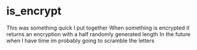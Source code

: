 # is_encrypt
This was something quick I put together
When something is encrypted it returns an encryption with a half randomly generated length
In the future when I have time im probably going to scramble the letters
